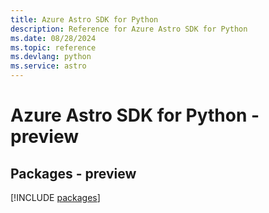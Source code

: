 ```yaml
---
title: Azure Astro SDK for Python
description: Reference for Azure Astro SDK for Python
ms.date: 08/28/2024
ms.topic: reference
ms.devlang: python
ms.service: astro
---
```

# Azure Astro SDK for Python - preview
## Packages - preview
[!INCLUDE [packages](astro-index.md)]